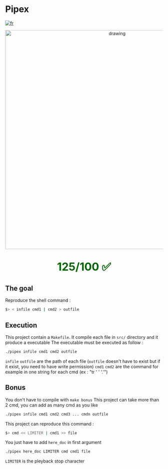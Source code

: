 # Pipex

[![fr](https://img.shields.io/badge/Langue-fr-blue)](README.fr.md)

<div style="text-align: center;"><img src="https://i.imgur.com/NJRhA7H.jpg" alt="drawing" width="700"/></div>
<div style="color: darkgreen; font-weight: bold; text-align: center; font-size: 35px;"><p> 125/100 ✅</p></div>

## The goal

Reproduce the shell command :
````sh
$> < infile cmd1 | cmd2 > outfile
````

## Execution

This project contain a `Makefile`.
It compile each file in `src/` directory and it produce a executable
The executable must be executed as follow :
````sh
./pipex infile cmd1 cmd2 outfile
````
`infile` `outfile` are the path of each file (`outfile` doesn't have to exist but if it exist, you need to have write permission)
`cmd1` `cmd2` are the command for example in one string for each cmd (ex : "tr ' ' '.'")

## Bonus

You don't have to compile with `make bonus`
This project can take more than 2 cmd, you can add as many cmd as you like
````sh
./pipex infile cmd1 cmd2 cmd3 ... cmdn outfile
````
This project can reproduce this command :
````sh
$> cmd << LIMITER | cmd1 >> file
````
You just have to add `here_doc` in first argument
````sh
./pipex here_doc LIMITER cmd cmd1 file
````
`LIMITER` is the pleyback stop character